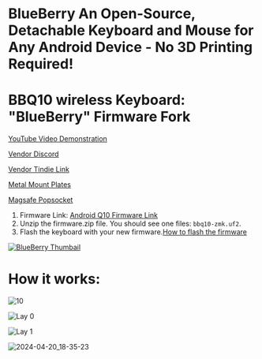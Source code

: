 # BlueBerry An Open-Source, Detachable Keyboard and Mouse for Any Android Device - No 3D Printing Required!

# BBQ10 wireless Keyboard: "BlueBerry" Firmware Fork

[YouTube Video Demonstration](https://www.youtube.com/watch?v=bnA4d6uEKS0)

[Vendor Discord](https://discord.gg/Vf3DPam5e6/)

[Vendor Tindie Link](https://www.tindie.com/stores/zitaotech/)

[Metal Mount Plates](https://www.amazon.com/dp/B00O2HYV7K?psc=1&ref=ppx_yo2ov_dt_b_product_details )

[Magsafe Popsocket](https://a.co/d/3kA9kbC)

1. Firmware Link: [Android Q10 Firmware Link](https://github.com/Drexel-Macintosh/BlueBerry_Q10/actions)
2. Unzip the firmware.zip file. You should see one files: `bbq10-zmk.uf2`.
3. Flash the keyboard with your new firmware.[How to flash the firmware](https://github.com/ZitaoTech/BB9900-USB_BLE_Keyboard?tab=readme-ov-file#-how-to-update-the-firmware---)

[![BlueBerry Thumbail](https://github.com/Drexel-Macintosh/BlueBerry_Q10/assets/88599898/1a448433-4ab8-45aa-89ba-8d32a790789c)](https://www.youtube.com/watch?v=bnA4d6uEKS0)

# How it works:

![10](https://github.com/Drexel-Macintosh/BlueBerry_Q10/assets/88599898/3cb2f34a-dedf-4d3e-8792-6abb80fc73c8)

![Lay 0](https://github.com/Drexel-Macintosh/BlueBerry_Q10/assets/88599898/68a04c98-2146-4774-a82b-514c1e1299c0)

![Lay 1](https://github.com/Drexel-Macintosh/BlueBerry_Q10/assets/88599898/83ccb390-b213-4e19-a426-59f04de8c54c)

![2024-04-20_18-35-23](https://github.com/Drexel-Macintosh/BlueBerry_Q10/assets/88599898/70d6b2aa-5741-49b2-ac5e-207c464174ff)
